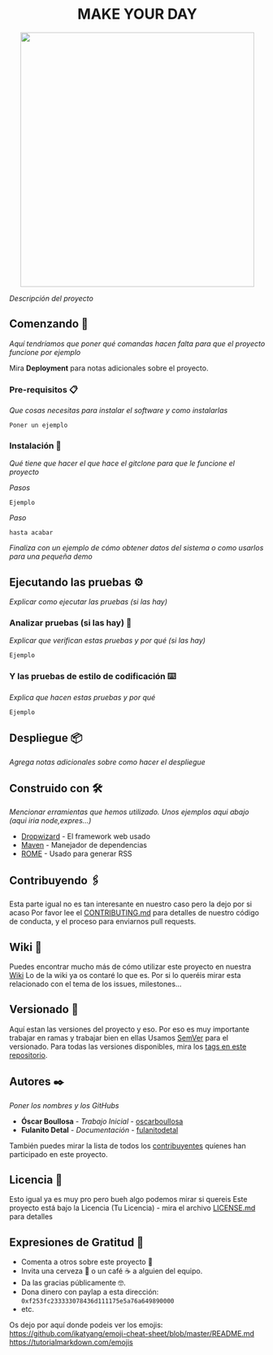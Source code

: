 <h1 align="center"> MAKE YOUR DAY </h1>


<p align="center">
  <img width="460" height="500" src="https://grupo3ea.files.wordpress.com/2023/02/lamasia.png">
</p>

_Descripción del proyecto_

## Comenzando 🚀

_Aquí tendríamos que poner qué comandas hacen falta para que el proyecto funcione por ejemplo_

Mira **Deployment** para notas adicionales sobre el proyecto.


### Pre-requisitos 📋

_Que cosas necesitas para instalar el software y como instalarlas_

```
Poner un ejemplo
```

### Instalación 🔧

_Qué tiene que hacer el que hace el gitclone para que le funcione el proyecto_

_Pasos_

```
Ejemplo
```

_Paso_

```
hasta acabar
```

_Finaliza con un ejemplo de cómo obtener datos del sistema o como usarlos para una pequeña demo_

## Ejecutando las pruebas ⚙️

_Explicar como ejecutar las pruebas (si las hay)_

### Analizar pruebas (si las hay) 🔩

_Explicar que verifican estas pruebas y por qué (si las hay)_

```
Ejemplo
```

### Y las pruebas de estilo de codificación ⌨️

_Explica que hacen estas pruebas y por qué_

```
Ejemplo
```

## Despliegue 📦

_Agrega notas adicionales sobre como hacer el despliegue_

## Construido con 🛠️

_Mencionar erramientas que hemos utilizado. Unos ejemplos aqui abajo (aqui iria node,expres...)_

* [Dropwizard](http://www.dropwizard.io/1.0.2/docs/) - El framework web usado
* [Maven](https://maven.apache.org/) - Manejador de dependencias
* [ROME](https://rometools.github.io/rome/) - Usado para generar RSS

## Contribuyendo 🖇️
Esta parte igual no es tan interesante en nuestro caso pero la dejo por si acaso
Por favor lee el [CONTRIBUTING.md](https://gist.github.com/villanuevand/xxxxxx) para detalles de nuestro código de conducta, y el proceso para enviarnos pull requests.

## Wiki 📖

Puedes encontrar mucho más de cómo utilizar este proyecto en nuestra [Wiki](https://github.com/tu/proyecto/wiki)
Lo de la wiki ya os contaré lo que es. Por si lo queréis mirar esta relacionado con el tema de los issues, milestones...

## Versionado 📌
Aquí estan las versiones del proyecto y eso. Por eso es muy importante trabajar en ramas y trabajar bien en ellas
Usamos [SemVer](http://semver.org/) para el versionado. Para todas las versiones disponibles, mira los [tags en este repositorio](https://github.com/tu/proyecto/tags).

## Autores ✒️

_Poner los nombres y los GitHubs_

* **Óscar Boullosa** - *Trabajo Inicial* - [oscarboullosa](https://github.com/oscarboullosa)
* **Fulanito Detal** - *Documentación* - [fulanitodetal](#fulanito-de-tal)

También puedes mirar la lista de todos los [contribuyentes](https://github.com/your/project/contributors) quíenes han participado en este proyecto. 

## Licencia 📄
Esto igual ya es muy pro pero bueh algo podemos mirar si quereis
Este proyecto está bajo la Licencia (Tu Licencia) - mira el archivo [LICENSE.md](LICENSE.md) para detalles

## Expresiones de Gratitud 🎁

* Comenta a otros sobre este proyecto 📢
* Invita una cerveza 🍺 o un café ☕ a alguien del equipo. 
* Da las gracias públicamente 🤓.
* Dona dinero con paylap a esta dirección: `0xf253fc233333078436d111175e5a76a649890000`
* etc.


Os dejo por aquí donde podeis ver los emojis:
https://github.com/ikatyang/emoji-cheat-sheet/blob/master/README.md
https://tutorialmarkdown.com/emojis
